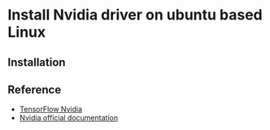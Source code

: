 # Install Nvidia driver on ubuntu based Linux

## Installation


## Reference

- [TensorFlow Nvidia](https://www.tensorflow.org/install/gpu)
- [Nvidia official documentation]()
